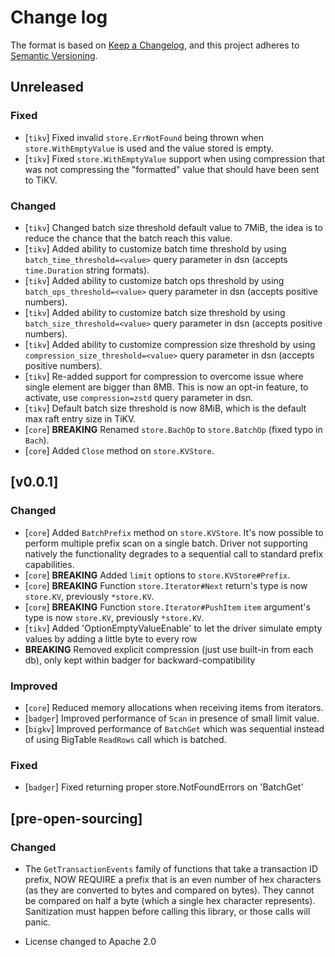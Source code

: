 # Change log

The format is based on [Keep a Changelog](https://keepachangelog.com/en/1.0.0/),
and this project adheres to [Semantic Versioning](https://semver.org/spec/v2.0.0.html).

## Unreleased

### Fixed
- [`tikv`] Fixed invalid `store.ErrNotFound` being thrown when `store.WithEmptyValue` is used and the value stored is empty.
- [`tikv`] Fixed `store.WithEmptyValue` support when using compression that was not compressing the "formatted" value that should have been sent to TiKV.

### Changed
- [`tikv`] Changed batch size threshold default value to 7MiB, the idea is to reduce the chance that the batch reach this value.
- [`tikv`] Added ability to customize batch time threshold by using `batch_time_threshold=<value>` query parameter in dsn (accepts `time.Duration` string formats).
- [`tikv`] Added ability to customize batch ops threshold by using `batch_ops_threshold=<value>` query parameter in dsn (accepts positive numbers).
- [`tikv`] Added ability to customize batch size threshold by using `batch_size_threshold=<value>` query parameter in dsn (accepts positive numbers).
- [`tikv`] Added ability to customize compression size threshold by using `compression_size_threshold=<value>` query parameter in dsn (accepts positive numbers).
- [`tikv`] Re-added support for compression to overcome issue where single element are bigger than 8MB. This is now an opt-in feature, to activate, use `compression=zstd` query parameter in dsn.
- [`tikv`] Default batch size threshold is now 8MiB, which is the default max raft entry size in TiKV.
- [`core`] **BREAKING** Renamed `store.BachOp` to `store.BatchOp` (fixed typo in `Bach`).
- [`core`] Added `Close` method on `store.KVStore`.

## [v0.0.1]

### Changed
- [`core`] Added `BatchPrefix` method on `store.KVStore`. It's now possible to perform multiple prefix scan on a single batch. Driver not supporting natively the functionality degrades to a sequential call to standard prefix capabilities.
- [`core`] **BREAKING** Added `limit` options to `store.KVStore#Prefix`.
- [`core`] **BREAKING** Function `store.Iterator#Next` return's type is now `store.KV`, previously `*store.KV`.
- [`core`] **BREAKING** Function `store.Iterator#PushItem` `item` argument's type is now `store.KV`, previously `*store.KV`.
- [`tikv`] Added 'OptionEmptyValueEnable' to let the driver simulate empty values by adding a little byte to every row
- **BREAKING** Removed explicit compression (just use built-in from each db), only kept within badger for backward-compatibility

### Improved
- [`core`] Reduced memory allocations when receiving items from iterators.
- [`badger`] Improved performance of `Scan` in presence of small limit value.
- [`bigkv`] Improved performance of `BatchGet` which was sequential instead of using BigTable `ReadRows` call which is batched.

### Fixed

- [`badger`] Fixed returning proper store.NotFoundErrors on 'BatchGet'

## [pre-open-sourcing]

### Changed

* The `GetTransactionEvents` family of functions that take a transaction ID prefix, NOW REQUIRE a prefix that is an even number of hex characters (as they are converted to bytes and compared on bytes). They cannot be compared on half a byte (which a single hex character represents).  Sanitization must happen before calling this library, or those calls will panic.

* License changed to Apache 2.0
